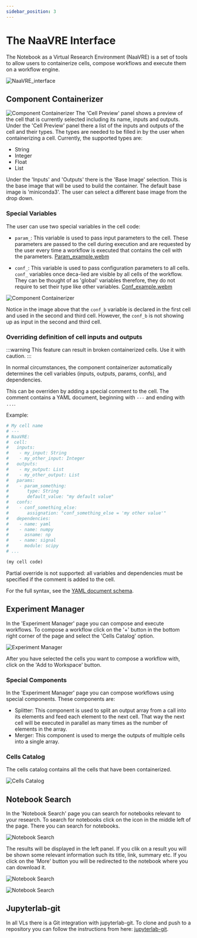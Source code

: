 ```yaml
---
sidebar_position: 3
---
```


# The NaaVRE Interface

The Notebook as a Virtual Research Environment (NaaVRE) is a set of tools to allow users to containerize cells, compose
workflows and execute them on a workflow engine.

![NaaVRE_interface](images/n-a-a-vre_interface_1.png)

## Component Containerizer

![Component Containerizer](images/component_containerizer_1.png)
The 'Cell Preview' panel shows a preview of the cell that is currently selected including its name, inputs and outputs.
Under the 'Cell Preview' panel there a list of the inputs and outputs of the cell and their types. The types are needed
to be filled in by the user when containerizing a cell. Currently, the supported types are:
* String
* Integer
* Float
* List

Under the 'Inputs' and 'Outputs' there is the 'Base Image' selection. This is the base image that will be used to build
the container. The default base image is 'miniconda3'. The user can select a different base image from the drop down.


### Special Variables

The user can use two special variables in the cell code:
* `param_`: This variable is used to pass input parameters to the cell. These parameters are passed to the cell during
  execution and are requested by the user every time a workflow is executed that contains the cell with the parameters.
[Param_example.webm](https://github.com/QCDIS/vre_documetation/assets/9680609/fea3d96b-97d3-43cd-b009-b5bd4537de5a)



* `conf_`: This variable is used to pass configuration parameters to all cells. `conf_` variables once deca-lied are visible
 by all cells of the workflow. They can be thought of as 'global' variables therefore, they do not require to set their type
 like other variables.
[Conf_example.webm](https://github.com/QCDIS/vre_documetation/assets/9680609/f7020f7f-69d9-4916-bb56-83ed64cb98a8)

![Component Containerizer](images/component_containerizer_conf_1.png)

Notice in the image above that the `conf_b` variable is declared in the first cell and used in the second and third cell.
However, the `conf_b` is not showing up as input in the second and third cell.

### Overriding definition of cell inputs and outputs

:::warning
This feature can result in broken containerized cells. Use it with caution.
:::

In normal circumstances, the component containerizer automatically determines the cell variables (inputs, outputs,
params, confs), and dependencies.

This can be overriden by adding a special comment to the cell. The comment contains a YAML document, beginning with
`---` and ending with `...`.

Example:

```R
# My cell name
# ---
# NaaVRE:
#  cell:
#   inputs:
#    - my_input: String
#    - my_other_input: Integer
#   outputs:
#    - my_output: List
#    - my_other_output: List
#   params:
#    - param_something:
#       type: String
#       default_value: "my default value"
#   confs:
#    - conf_something_else:
#       assignation: "conf_something_else = 'my other value'"
#   dependencies:
#    - name: yaml
#    - name: numpy
#      asname: np
#    - name: signal
#      module: scipy
# ...

(my cell code)
```

Partial override is not supported: all variables and dependencies must be specified if the comment is added to the cell.

For the full syntax, see the [YAML document schema](https://github.com/QCDIS/NaaVRE/blob/main/jupyterlab_vre/services/extractor/cell_header.schema.json).

## Experiment Manager

In the 'Experiment Manager' page you can compose and execute workflows. To compose a workflow click on the '+' button in
the bottom right corner of the page and select the 'Cells Catalog' option.

![Experiment Manager](images/experimenter_manager_7.png)

After you have selected the cells you want to compose a workflow with, click on the 'Add to Workspace' button.

### Special Components

In the 'Experiment Manager' page you can compose workflows using special components. These components are:
* Splitter: This component is used to split an output array from a call into its elements and feed each element to the
  next cell. That way the next cell will be executed in parallel as many times as the number of elements in the array.
* Merger: This component is used to merge the outputs of multiple cells into a single array.

### Cells Catalog
The cells catalog contains all the cells that have been containerized.

![Cells Catalog](images/cells_catalog_1.png)


## Notebook Search

In the 'Notebook Search' page you can search for notebooks relevant to your research. To search for notebooks click on
the icon in the middle left of the page. There you can search for notebooks.

![Notebook Search](images/notebook_search_1.png)

The results will be displayed in the left panel. If you clik on a result you will be shown some relevant information
such its title, link, summary etc. If you click on the 'More' button you will be redirected to the notebook where you
can download it.

![Notebook Search](images/notebook_search_2.png)

![Notebook Search](images/notebook_search_3.png)


## Jupyterlab-git

In all VLs there is a Git integration with jupyterlab-git.
To clone and push to a repository you can follow the instructions from here: [jupyterlab-git](https://pypi.org/project/jupyterlab-git/).

